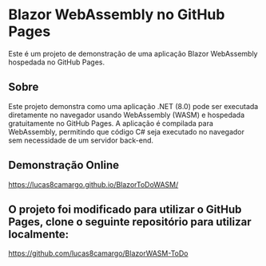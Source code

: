 # Blazor WebAssembly no GitHub Pages
Este é um projeto de demonstração de uma aplicação Blazor WebAssembly hospedada no GitHub Pages.

## Sobre
Este projeto demonstra como uma aplicação .NET (8.0) pode ser executada diretamente no navegador usando WebAssembly (WASM) e hospedada gratuitamente no GitHub Pages. A aplicação é compilada para WebAssembly, permitindo que código C# seja executado no navegador sem necessidade de um servidor back-end.

## Demonstração Online
https://lucas8camargo.github.io/BlazorToDoWASM/

## O projeto foi modificado para utilizar o GitHub Pages, clone o seguinte repositório para utilizar localmente:
https://github.com/lucas8camargo/BlazorWASM-ToDo
